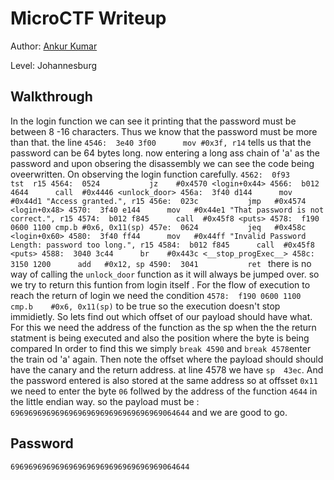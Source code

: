 # MicroCTF Writeup


Author: [Ankur Kumar](https://github.com/awsoankur) 

Level: Johannesburg

## Walkthrough
In the login function we can see it printing that the password must be between 8 -16 
characters.
Thus we know that the password must be more than that.
the line `4546:  3e40 3f00      mov	#0x3f, r14` tells us that the password can be 64 bytes 
long.
now entering a long ass chain of 'a' as the password and upon obsering the disassembly we can 
see the code being oveerwritten.
On observing the login function carefully.
`4562:  0f93           tst	r15
4564:  0524           jz	#0x4570 <login+0x44>
4566:  b012 4644      call	#0x4446 <unlock_door>
456a:  3f40 d144      mov	#0x44d1 "Access granted.", r15
456e:  023c           jmp	#0x4574 <login+0x48>
4570:  3f40 e144      mov	#0x44e1 "That password is not correct.", r15
4574:  b012 f845      call	#0x45f8 <puts>
4578:  f190 0600 1100 cmp.b	#0x6, 0x11(sp)
457e:  0624           jeq	#0x458c <login+0x60>
4580:  3f40 ff44      mov	#0x44ff "Invalid Password Length: password too long.", r15
4584:  b012 f845      call	#0x45f8 <puts>
4588:  3040 3c44      br	#0x443c <__stop_progExec__>
458c:  3150 1200      add	#0x12, sp
4590:  3041           ret
`
there is no way of calling the `unlock_door` function as it will always be jumped over.
so we try to return this funtion from login itself .
For the flow of execution to reach the return of login we need the condition 
`4578:  f190 0600 1100 cmp.b	#0x6, 0x11(sp)` to be true so the execution doesn't
stop immidietly.
So lets find out which offset of our payload should have what. 
For this we need the address of the function as the sp when the the return statment is being 
executed and also the position where the byte is being compared
In order to find this we simply `break 4590` and `break 4578`enter the train od 'a' again.
Then note the offset where the payload should should have the canary and the return address.
at line 4578 we have `sp  43ec`.
And the password entered is also stored at the same address so at offsset `0x11` we need to enter the byte `06` follwed by the address of the function `4644` in the little endian way.
so the payload must be : `6969696969696969696969696969696969064644`
and we are good to go.
## Password
`6969696969696969696969696969696969064644`
